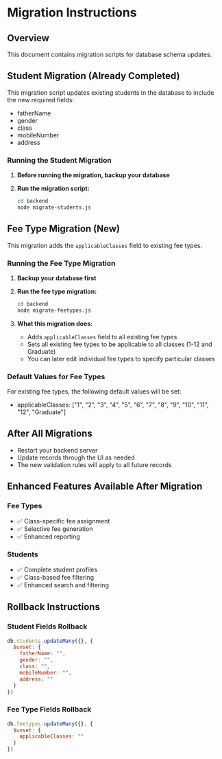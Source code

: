 # Migration Instructions

## Overview
This document contains migration scripts for database schema updates.

## Student Migration (Already Completed)
This migration script updates existing students in the database to include the new required fields:
- fatherName
- gender  
- class
- mobileNumber
- address

### Running the Student Migration

1. **Before running the migration, backup your database**

2. **Run the migration script:**
   ```bash
   cd backend
   node migrate-students.js
   ```

## Fee Type Migration (New)
This migration adds the `applicableClasses` field to existing fee types.

### Running the Fee Type Migration

1. **Backup your database first**

2. **Run the fee type migration:**
   ```bash
   cd backend
   node migrate-feetypes.js
   ```

3. **What this migration does:**
   - Adds `applicableClasses` field to all existing fee types
   - Sets all existing fee types to be applicable to all classes (1-12 and Graduate)
   - You can later edit individual fee types to specify particular classes

### Default Values for Fee Types
For existing fee types, the following default values will be set:
- applicableClasses: ["1", "2", "3", "4", "5", "6", "7", "8", "9", "10", "11", "12", "Graduate"]

## After All Migrations
- Restart your backend server
- Update records through the UI as needed
- The new validation rules will apply to all future records

## Enhanced Features Available After Migration

### Fee Types
- ✅ Class-specific fee assignment
- ✅ Selective fee generation
- ✅ Enhanced reporting

### Students  
- ✅ Complete student profiles
- ✅ Class-based fee filtering
- ✅ Enhanced search and filtering

## Rollback Instructions

### Student Fields Rollback
```javascript
db.students.updateMany({}, {
  $unset: {
    fatherName: "",
    gender: "",
    class: "",
    mobileNumber: "",
    address: ""
  }
})
```

### Fee Type Fields Rollback
```javascript
db.feetypes.updateMany({}, {
  $unset: {
    applicableClasses: ""
  }
})
```